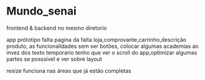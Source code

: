 # Mundo_senai
frontend & backend no mesmo diretorio

app prótotipo falta pagina da falta loja,comprovante,carrinho,descrição produto, as funcionalidades sem ser botões, colocar algumas academias ao invez dos texto temporario
tenho que ver o scroll do app,optimizar algumas partes se posssivel e ver sobre layout

resize funciona nas áreas que já estão completas

